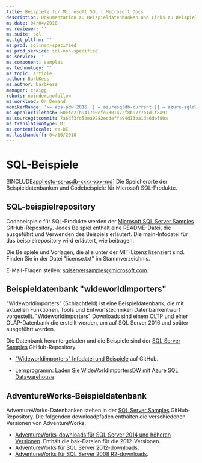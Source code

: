 ```yaml
---
title: Beispiele für Microsoft SQL | Microsoft Docs
description: Dokumentation zu Beispieldatenbanken und Links zu Beispielen für Microsoft SQL-Produkte.
ms.date: 04/04/2018
ms.reviewer: ''
ms.suite: sql
ms.tgt_pltfrm: ''
ms.prod: sql-non-specified
ms.prod_service: sql-non-specified
ms.service: ''
ms.component: samples
ms.technology: ''
ms.topic: article
author: BarbKess
ms.author: barbkess
manager: craigg
robots: noindex,nofollow
ms.workload: On Demand
monikerRange: '>= aps-pdw-2016 || = azuresqldb-current || = azure-sqldw-latest || >= sql-server-2016 || = sqlallproducts-allversions'
ms.openlocfilehash: 60efe21b9417e0efe7301472f8b9777b1d1f8a91
ms.sourcegitcommit: 7a6df3fd5bea9282ecdeffa94d13ea1da6def80a
ms.translationtype: MT
ms.contentlocale: de-DE
ms.lasthandoff: 04/16/2018
---
```

# <a name="sql-samples"></a>SQL-Beispiele
[!INCLUDE[appliesto-ss-asdb-xxxx-xxx-md](../includes/appliesto-ss-asdb-asdw-pdw-md.md)]
Die Speicherorte der Beispieldatenbanken und Codebeispiele für Microsoft SQL-Produkte.

## <a name="sql-samples-repository"></a>SQL-beispielrepository
Codebeispiele für SQL-Produkte werden der [Microsoft SQL Server Samples](https://github.com/microsoft/sql-server-samples) GitHub-Repository. Jedes Beispiel enthält eine README-Datei, die ausgeführt und Verwenden des Beispiels erläutert. Die main-Infodatei für das beispielrepository wird erläutert, wie beitragen. 

Die Beispiele und Vorlagen, die alle unter der MIT-Lizenz lizenziert sind. Finden Sie in der Datei "license.txt" im Stammverzeichnis.

E-Mail-Fragen stellen: sqlserversamples@microsoft.com.


## <a name="wideworldimporters-sample-database"></a>Beispieldatenbank "wideworldimporters"

"Wideworldimporters" (Schlachtfeld) ist eine Beispieldatenbank, die mit aktuellen Funktionen, Tools und Entwurfstechniken Datenbankentwurf vorgestellt. "Wideworldimporters" Downloads sind einem OLTP und einer OLAP-Datenbank die erstellt werden, um auf SQL Server 2016 und später ausgeführt werden. 

Die Datenbank heruntergeladen und die Beispiele sind der [SQL Server Samples](https://github.com/Microsoft/sql-server-samples) GitHub-Repository.


- ["Wideworldimporters" Infodatei und Beispiele](https://github.com/Microsoft/sql-server-samples/tree/master/samples/databases/wide-world-importers) auf GitHub.

- [Lernprogramm: Laden Sie WideWorldImportersDW mit Azure SQL Datawarehouse](/azure/sql-data-warehouse/load-data-wideworldimportersdw)


## <a name="adventureworks-sample-database"></a>AdventureWorks-Beispieldatenbank

AdventureWorks-Datenbanken stehen in der [SQL Server Samples](https://github.com/Microsoft/sql-server-samples) GitHub-Repository.  Die folgenden downloadpfaden enthalten die verschiedenen Versionen von AdventureWorks.

- [AdventureWorks-downloads für SQL Server 2014 und höheren Versionen](https://github.com/Microsoft/sql-server-samples/releases/tag/adventureworks). Enthält die bak-Dateien für die 2012-Versionen.
- [AdventureWorks für SQL Server 2012-downloads](https://github.com/Microsoft/sql-server-samples/releases/tag/adventureworks2012).
- [AdventureWorks für SQL Server 2008 R2-downloads](https://github.com/Microsoft/sql-server-samples/releases/tag/adventureworks2008r2).
